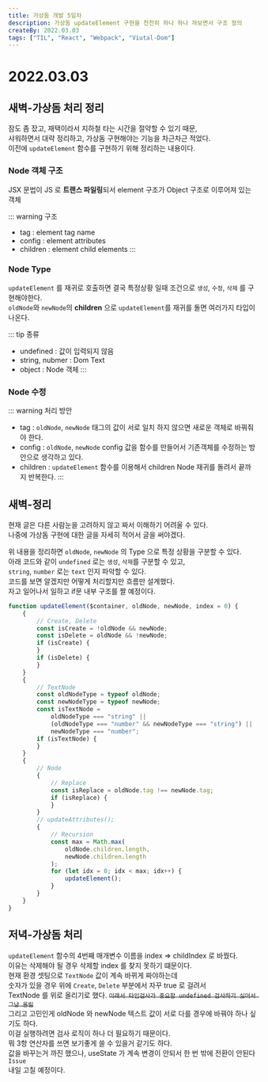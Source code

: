 ```yaml
---
title: 가상돔 개발 5일차
description: 가상돔 updateElement 구현을 천천히 하나 하나 까보면서 구조 정의
createBy: 2022.03.03
tags: ["TIL", "React", "Webpack", "Viutal-Dom"]
---
```


# 2022.03.03

## 새벽-가상돔 처리 정리

잠도 좀 잤고, 재택이라서 지하철 타는 시간을 절약할 수 있기 때문,  
샤워하면서 대략 정리하고, 가상돔 구현해야는 기능을 차근차근 적었다.  
이전에 `updateElement` 함수를 구현하기 위해 정리하는 내용이다.

### Node 객체 구조

JSX 문법이 JS 로 **트랜스 파일링**되서 element 구조가 Object 구조로 이루어져 있는 객체

::: warning 구조

-   tag : element tag name
-   config : element attributes
-   children : element child elements
    :::

### Node Type

`updateElement` 를 재귀로 호출하면 결국 특정상황 일때 조건으로 `생성`, `수정`, `삭제` 를 구현해야한다.  
`oldNode`와 `newNode`의 **children** 으로 `updateElement`를 재귀를 돌면 여러가지 타입이 나온다.

::: tip 종류

-   undefined : 값이 입력되지 않음
-   string, nubmer : Dom Text
-   object : Node 객체
    :::

### Node 수정

::: warning 처리 방안

-   tag : `oldNode`, `newNode` 태그의 값이 서로 일치 하지 않으면 새로운 객체로 바꿔줘야 한다.
-   config : `oldNode`, `newNode` config 값을 함수를 만들어서 기존객체를 수정하는 방안으로 생각하고 있다.
-   children : `updateElement` 함수를 이용해서 children Node 재귀를 돌려서 끝까지 반복한다.
    :::

## 새벽-정리

현재 글은 다른 사람눈을 고려하지 않고 짜서 이해하기 어려울 수 있다.  
나중에 가상돔 구현에 대한 글을 자세히 적어서 글을 써야겠다.

위 내용을 정리하면 `oldNode`, `newNode` 의 Type 으로 특정 상황을 구분할 수 있다.  
아래 코드와 같이 `undefined` 로는 `생성`, `삭제`를 구분할 수 있고,  
`string`, `number` 로는 `text` 인지 파악할 수 있다.  
코드를 보면 알겠지만 어떻게 처리할지만 흐름만 설계했다.  
자고 일어나서 일하고 if문 내부 구조를 짤 예정이다.

```js {2,12,23,24,30,31}
function updateElement($container, oldNode, newNode, index = 0) {
    {
        // Create, Delete
        const isCreate = !oldNode && newNode;
        const isDelete = oldNode && !newNode;
        if (isCreate) {
        }
        if (isDelete) {
        }
    }
    {
        // TextNode
        const oldNodeType = typeof oldNode;
        const newNodeType = typeof newNode;
        const isTextNode =
            oldNodeType === "string" ||
            (oldNodeType === "number" && newNodeType === "string") ||
            newNodeType === "number";
        if (isTextNode) {
        }
    }
    {
        // Node
        {
            // Replace
            const isReplace = oldNode.tag !== newNode.tag;
            if (isReplace) {
            }
        }
        // updateAttributes();
        {
            // Recursion
            const max = Math.max(
                oldNode.children.length,
                newNode.children.length
            );
            for (let idx = 0; idx < max; idx++) {
                updateElement();
            }
        }
    }
}
```

## 저녁-가상돔 처리

`updateElement` 함수의 4번째 매개변수 이름을 index => childIndex 로 바꿨다.  
이유는 삭제해야 될 경우 삭제할 index 를 찾지 못하기 떄문이다.  
현재 환경 셋팅으로 `TextNode` 값이 계속 바뀌게 짜야하는데  
숫자가 있을 경우 위에 `Create`, `Delete` 부분에서 자꾸 true 로 걸려서  
TextNode 를 위로 올리기로 했다. ~~`이래서 타입검사가 중요함 undefined 검사하기 싫어서 그냥 올림`~~  
그리고 고민인게 oldNode 와 newNode 텍스트 값이 서로 다를 경우에 바꿔야 하나 싶기도 하다.  
이걸 실행하려면 검사 로직이 하나 더 필요하기 때문이다.  
뭐 3항 연산자를 쓰면 보기좋게 쓸 수 있을거 같기도 하다.  
값을 바꾸는거 까진 했으나, useState 가 계속 변경이 안되서 한 번 밖에 전환이 안된다 `Issue`  
내일 고칠 예정이다.
